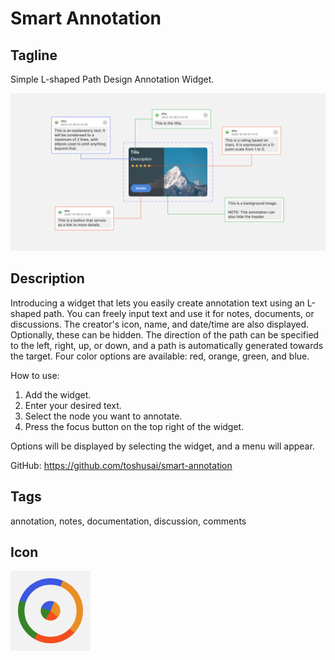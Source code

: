 # Smart Annotation

## Tagline

Simple L-shaped Path Design Annotation Widget.

![cover art](./cover%20art.png)

## Description

Introducing a widget that lets you easily create annotation text using an L-shaped path. You can freely input text and use it for notes, documents, or discussions. The creator's icon, name, and date/time are also displayed. Optionally, these can be hidden. The direction of the path can be specified to the left, right, up, or down, and a path is automatically generated towards the target. Four color options are available: red, orange, green, and blue.

How to use:

1. Add the widget.
2. Enter your desired text.
3. Select the node you want to annotate.
4. Press the focus button on the top right of the widget.

Options will be displayed by selecting the widget, and a menu will appear.

GitHub: https://github.com/toshusai/smart-annotation

## Tags

annotation, notes, documentation, discussion, comments

## Icon

![icon](./icon.png)

